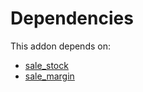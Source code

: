 # Dependencies

This addon depends on:

- [sale_stock](../../odoo-bringout-oca-ocb-sale_stock)
- [sale_margin](../../odoo-bringout-oca-ocb-sale_margin)
